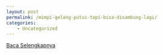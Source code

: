 ```yaml
---
layout: post
permalink: /mimpi-gelang-putus-tapi-bisa-disambung-lagi/
categories:
    - Uncategorized
---
```


[Baca Selengkapnya](/07)